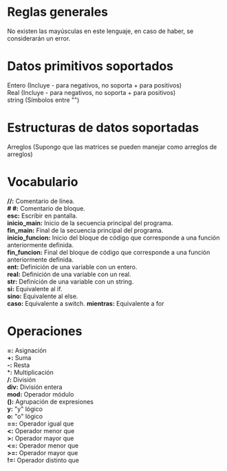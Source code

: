 # Reglas generales
No existen las mayúsculas en este lenguaje, en caso de haber, se considerarán un error.  

# Datos primitivos soportados
Entero (Incluye - para negativos, no soporta + para positivos)  
Real (Incluye - para negativos, no soporta + para positivos)  
string (Símbolos entre "")  

# Estructuras de datos soportadas
Arreglos (Supongo que las matrices se pueden manejar como arreglos de arreglos)  

# Vocabulario
**//:** Comentario de línea.  
**# #:** Comentario de bloque.  
**esc:** Escribir en pantalla.  
**inicio_main:** Inicio de la secuencia principal del programa.  
**fin_main:** Final de la secuencia principal del programa.  
**inicio_funcion:** Inicio del bloque de código que corresponde a una función anteriormente definida.  
**fin_funcion:** Final del bloque de código que corresponde a una función anteriormente definida.  
**ent:** Definición de una variable con un entero.  
**real:** Definición de una variable con un real.  
**str:** Definición de una variable con un string.  
**si:** Equivalente al if.  
**sino:** Equivalente al else.  
**caso:** Equivalente a switch. 
**mientras:** Equivalente a for 

# Operaciones
**=:** Asignación  
**+:** Suma  
**-:** Resta  
***:** Multiplicación  
**/:** División  
**div:** División entera  
**mod:** Operador módulo  
**():** Agrupación de expresiones  
**y:** "y" lógico  
**o:** "o" lógico  
**==:** Operador igual que  
**<:** Operador menor que  
**>:** Operador mayor que  
**<=:** Operador menor que  
**>=:** Operador mayor que  
**!=:** Operador distinto que  